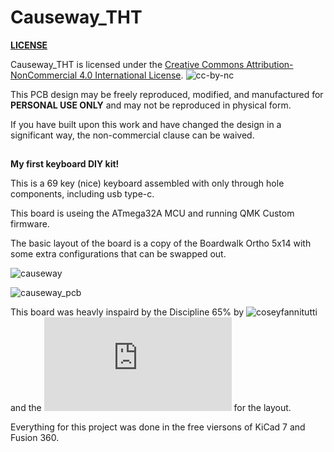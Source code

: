 # Causeway_THT


**[LICENSE](LICENSE)**

Causeway_THT is licensed under the [Creative Commons Attribution-NonCommercial 4.0 International License](https://creativecommons.org/licenses/by-nc/4.0/). ![cc-by-nc](https://i.creativecommons.org/l/by-nc/4.0/88x31.png)

This PCB design may be freely reproduced, modified, and manufactured for **PERSONAL USE ONLY** and may not be reproduced in physical form. 

If you have built upon this work and have changed the design in a significant way, the non-commercial clause can be waived.

##

 **My first keyboard DIY kit!**
	
 This is a 69 key (nice) keyboard assembled with only through hole components, including usb type-c.
 
This board is useing the ATmega32A MCU and running QMK Custom firmware. 

The basic layout of the board is a copy of the Boardwalk Ortho 5x14 with some extra configurations that can be swapped out.

![causeway](https://imgur.com/KO2O9JO.png)

![causeway_pcb](https://imgur.com/9KIEPvq.png)

This board was heavly inspaird by the Discipline 65% by ![coseyfannitutti](https://github.com/coseyfannitutti/discipline) and the ![Boardwalk](https://github.com/qmk/qmk_firmware/blob/master/keyboards/boardwalk/readme.md) for the layout.

Everything for this project was done in the free viersons of KiCad 7 and Fusion 360.
